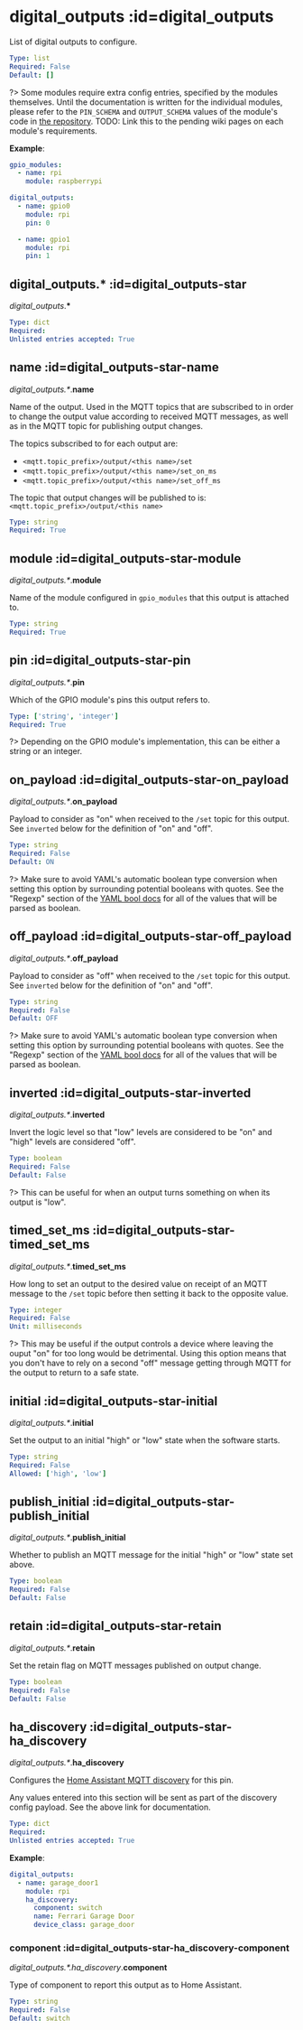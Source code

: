 # digital_outputs :id=digital_outputs

List of digital outputs to configure.

```yaml
Type: list
Required: False
Default: []
```

?> Some modules require extra config entries, specified by the modules themselves.
Until the documentation is written for the individual modules, please refer to the
`PIN_SCHEMA` and `OUTPUT_SCHEMA` values of the module's code in
[the repository](https://github.com/flyte/pi-mqtt-gpio/tree/feature/asyncio/mqtt_io/modules).
TODO: Link this to the pending wiki pages on each module's requirements.


**Example**:

```yaml
gpio_modules:
  - name: rpi
    module: raspberrypi

digital_outputs:
  - name: gpio0
    module: rpi
    pin: 0

  - name: gpio1
    module: rpi
    pin: 1
```

## digital_outputs.* :id=digital_outputs-star

*digital_outputs*.**&ast;**

```yaml
Type: dict
Required: 
Unlisted entries accepted: True
```

## name :id=digital_outputs-star-name

*digital_outputs.&ast;*.**name**

Name of the output. Used in the MQTT topics that are subscribed to in order to
change the output value according to received MQTT messages, as well as in the
MQTT topic for publishing output changes.

The topics subscribed to for each output are:
- `<mqtt.topic_prefix>/output/<this name>/set`
- `<mqtt.topic_prefix>/output/<this name>/set_on_ms`
- `<mqtt.topic_prefix>/output/<this name>/set_off_ms`

The topic that output changes will be published to is:
`<mqtt.topic_prefix>/output/<this name>`


```yaml
Type: string
Required: True
```

## module :id=digital_outputs-star-module

*digital_outputs.&ast;*.**module**

Name of the module configured in `gpio_modules` that this output is attached to.


```yaml
Type: string
Required: True
```

## pin :id=digital_outputs-star-pin

*digital_outputs.&ast;*.**pin**

Which of the GPIO module's pins this output refers to.

```yaml
Type: ['string', 'integer']
Required: True
```

?> Depending on the GPIO module's implementation, this can be either a string
or an integer.


## on_payload :id=digital_outputs-star-on_payload

*digital_outputs.&ast;*.**on_payload**

Payload to consider as "on" when received to the `/set` topic for this output.
See `inverted` below for the definition of "on" and "off".


```yaml
Type: string
Required: False
Default: ON
```

?> Make sure to avoid YAML's automatic boolean type conversion when setting this
option by surrounding potential booleans with quotes.
See the "Regexp" section of the
[YAML bool docs](https://yaml.org/type/bool.html) for all of the values that
will be parsed as boolean.


## off_payload :id=digital_outputs-star-off_payload

*digital_outputs.&ast;*.**off_payload**

Payload to consider as "off" when received to the `/set` topic for this output.
See `inverted` below for the definition of "on" and "off".


```yaml
Type: string
Required: False
Default: OFF
```

?> Make sure to avoid YAML's automatic boolean type conversion when setting this
option by surrounding potential booleans with quotes.
See the "Regexp" section of the
[YAML bool docs](https://yaml.org/type/bool.html) for all of the values that
will be parsed as boolean.


## inverted :id=digital_outputs-star-inverted

*digital_outputs.&ast;*.**inverted**

Invert the logic level so that "low" levels are considered to be "on" and
"high" levels are considered "off".


```yaml
Type: boolean
Required: False
Default: False
```

?> This can be useful for when an output turns something on when its output is
"low".


## timed_set_ms :id=digital_outputs-star-timed_set_ms

*digital_outputs.&ast;*.**timed_set_ms**

How long to set an output to the desired value on receipt of an MQTT message
to the `/set` topic before then setting it back to the opposite value.


```yaml
Type: integer
Required: False
Unit: milliseconds
```

?> This may be useful if the output controls a device where leaving the ouput
"on" for too long would be detrimental. Using this option means that you don't
have to rely on a second "off" message getting through MQTT for the output to
return to a safe state.


## initial :id=digital_outputs-star-initial

*digital_outputs.&ast;*.**initial**

Set the output to an initial "high" or "low" state when the software starts.


```yaml
Type: string
Required: False
Allowed: ['high', 'low']
```

## publish_initial :id=digital_outputs-star-publish_initial

*digital_outputs.&ast;*.**publish_initial**

Whether to publish an MQTT message for the initial "high" or "low" state set
above.


```yaml
Type: boolean
Required: False
Default: False
```

## retain :id=digital_outputs-star-retain

*digital_outputs.&ast;*.**retain**

Set the retain flag on MQTT messages published on output change.

```yaml
Type: boolean
Required: False
Default: False
```

## ha_discovery :id=digital_outputs-star-ha_discovery

*digital_outputs.&ast;*.**ha_discovery**

Configures the
[Home Assistant MQTT discovery](https://www.home-assistant.io/docs/mqtt/discovery/)
for this pin.

Any values entered into this section will be sent as part of the discovery
config payload. See the above link for documentation.


```yaml
Type: dict
Required: 
Unlisted entries accepted: True
```

**Example**:

```yaml
digital_outputs:
  - name: garage_door1
    module: rpi
    ha_discovery:
      component: switch
      name: Ferrari Garage Door
      device_class: garage_door
```

### component :id=digital_outputs-star-ha_discovery-component

*digital_outputs.&ast;.ha_discovery*.**component**

Type of component to report this output as to Home Assistant.

```yaml
Type: string
Required: False
Default: switch
```

